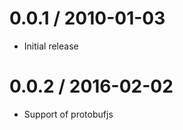 
0.0.1 / 2010-01-03
==================

  * Initial release

0.0.2 / 2016-02-02
==================
 * Support of protobufjs